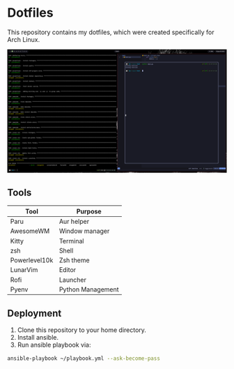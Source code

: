 # Dotfiles

This repository contains my dotfiles,
which were created specifically for Arch Linux.

![Screenshot](images/screenshot.png)

## Tools

| Tool              | Purpose           |
| ----------------- | ----------------- |
| Paru              | Aur helper        |
| AwesomeWM         | Window manager    |
| Kitty             | Terminal          |
| zsh               | Shell             |
| Powerlevel10k     | Zsh theme         |
| LunarVim          | Editor            |
| Rofi              | Launcher          |
| Pyenv             | Python Management |

## Deployment

1. Clone this repository to your home directory.
2. Install ansible.
3. Run ansible playbook via:

```bash
ansible-playbook ~/playbook.yml --ask-become-pass
```
